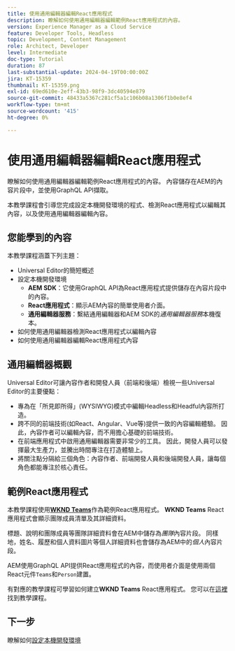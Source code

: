 ```yaml
---
title: 使用通用編輯器編輯React應用程式
description: 瞭解如何使用通用編輯器編輯範例React應用程式的內容。
version: Experience Manager as a Cloud Service
feature: Developer Tools, Headless
topic: Development, Content Management
role: Architect, Developer
level: Intermediate
doc-type: Tutorial
duration: 87
last-substantial-update: 2024-04-19T00:00:00Z
jira: KT-15359
thumbnail: KT-15359.png
exl-id: 69ed610e-2eff-43b3-98f9-3dc40594e879
source-git-commit: 48433a5367c281cf5a1c106b08a1306f1b0e8ef4
workflow-type: tm+mt
source-wordcount: '415'
ht-degree: 0%

---
```


# 使用通用編輯器編輯React應用程式

瞭解如何使用通用編輯器編輯範例React應用程式的內容。 內容儲存在AEM的內容片段中，並使用GraphQL API擷取。

本教學課程會引導您完成設定本機開發環境的程式、檢測React應用程式以編輯其內容，以及使用通用編輯器編輯內容。

## 您能學到的內容

本教學課程涵蓋下列主題：

- Universal Editor的簡短概述
- 設定本機開發環境
   - **AEM SDK**：它使用GraphQL API為React應用程式提供儲存在內容片段中的內容。
   - **React應用程式**：顯示AEM內容的簡單使用者介面。
   - **通用編輯器服務**：繫結通用編輯器和AEM SDK的&#x200B;_通用編輯器服務_&#x200B;本機復本。
- 如何使用通用編輯器檢測React應用程式以編輯內容
- 如何使用通用編輯器編輯React應用程式內容


## 通用編輯器概觀

Universal Editor可讓內容作者和開發人員（前端和後端）檢視一些Universal Editor的主要優點：

- 專為在「所見即所得」(WYSIWYG)模式中編輯Headless和Headful內容所打造。
- 跨不同的前端技術(如React、Angular、Vue等)提供一致的內容編輯體驗。 因此，內容作者可以編輯內容，而不用擔心基礎的前端技術。
- 在前端應用程式中啟用通用編輯器需要非常少的工具。 因此，開發人員可以發揮最大生產力，並騰出時間專注在打造體驗上。
- 將關注點分隔給三個角色：內容作者、前端開發人員和後端開發人員，讓每個角色都能專注於核心責任。


## 範例React應用程式

本教學課程使用&#x200B;[**WKND Teams**](https://github.com/adobe/aem-guides-wknd-graphql/tree/main/basic-tutorial#react-app---basic-tutorial---teampersons)作為範例React應用程式。 **WKND Teams** React應用程式會顯示團隊成員清單及其詳細資料。

標題、說明和團隊成員等團隊詳細資料會在AEM中儲存為&#x200B;_團隊_&#x200B;內容片段。 同樣地，姓名、履歷和個人資料圖片等個人詳細資料也會儲存為AEM中的&#x200B;_個人_&#x200B;內容片段。

AEM使用GraphQL API提供React應用程式的內容，而使用者介面是使用兩個React元件`Teams`和`Person`建置。

有對應的教學課程可學習如何建立&#x200B;**WKND Teams** React應用程式。 您可以在[這裡](https://experienceleague.adobe.com/en/docs/experience-manager-learn/getting-started-with-aem-headless/graphql/multi-step/overview)找到教學課程。

## 下一步

瞭解如何[設定本機開發環境](./local-development-setup.md)
